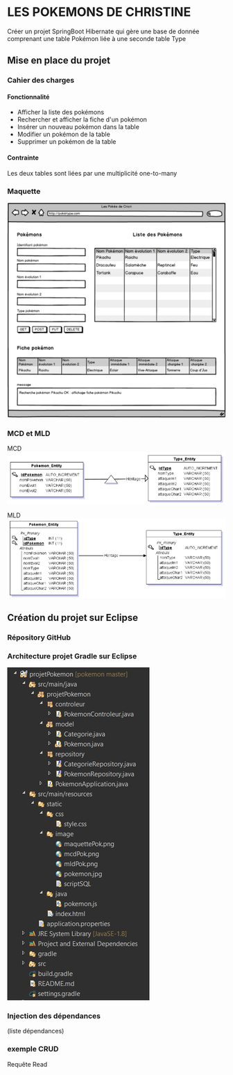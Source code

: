 # LES POKEMONS DE CHRISTINE

Créer un projet SpringBoot Hibernate qui gère une base de donnée comprenant une table Pokémon liée à une seconde table Type

## Mise en place du projet

### Cahier des charges

#### Fonctionnalité

- Afficher la liste des pokémons
- Rechercher et afficher la fiche d'un pokémon
- Insérer un nouveau pokémon dans la table
- Modifier un pokémon de la table
- Supprimer un pokémon de la table

#### Contrainte

Les deux tables sont liées par une multiplicité one-to-many

### Maquette

![image](https://github.com/christinebelle/pokemon/blob/master/src/main/resources/static/image/maquettePok.png)

### MCD et MLD

MCD
![image](https://github.com/christinebelle/pokemon/blob/master/src/main/resources/static/image/mcdPok.png)

MLD
![image](https://github.com/christinebelle/pokemon/blob/master/src/main/resources/static/image/mldPok.png)

## Création du projet sur Eclipse

### Répository GitHub

### Architecture projet Gradle sur Eclipse

![image](https://github.com/christinebelle/pokemon/blob/master/src/main/resources/static/image/architecture.png)

### Injection des dépendances

(liste dépendances)

### exemple CRUD

Requête Read


